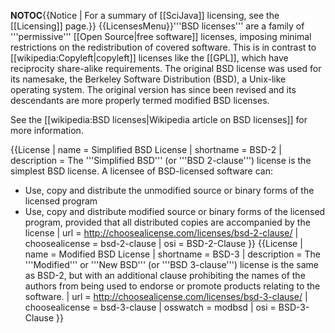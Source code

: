 __NOTOC__{{Notice | For a summary of [[SciJava]] licensing, see the [[Licensing]] page.}}
{{LicensesMenu}}'''BSD licenses''' are a family of '''permissive''' [[Open Source|free software]] licenses, imposing minimal restrictions on the redistribution of covered software. This is in contrast to [[wikipedia:Copyleft|copyleft]] licenses like the [[GPL]], which have reciprocity share-alike requirements. The original BSD license was used for its namesake, the Berkeley Software Distribution (BSD), a Unix-like operating system. The original version has since been revised and its descendants are more properly termed modified BSD licenses.

See the [[wikipedia:BSD licenses|Wikipedia article on BSD licenses]] for more information.

{{License
| name = Simplified BSD License
| shortname = BSD-2
| description = The '''Simplified BSD''' (or '''BSD 2-clause''') license is the simplest BSD license. A licensee of BSD-licensed software can:
* Use, copy and distribute the unmodified source or binary forms of the licensed program
* Use, copy and distribute modified source or binary forms of the licensed program, provided that all distributed copies are accompanied by the license
| url = http://choosealicense.com/licenses/bsd-2-clause/
| choosealicense = bsd-2-clause
| osi = BSD-2-Clause
}}
{{License
| name = Modified BSD License
| shortname = BSD-3
| description = The '''Modified''' or '''New BSD''' (or '''BSD 3-clause''') license is the same as BSD-2, but with an additional clause prohibiting the names of the authors from being used to endorse or promote products relating to the software.
| url = http://choosealicense.com/licenses/bsd-3-clause/
| choosealicense = bsd-3-clause
| osswatch = modbsd
| osi = BSD-3-Clause
}}
